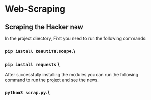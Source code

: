 # Web-Scraping
## Scraping the Hacker new

In the project directory, First you need to run the following commands:

### `pip install beautifulsoup4`.\
### `pip install requests`.\

After successfully installing the modules you can run the following command to run the project and see the news.
### `python3 scrap.py`.\
